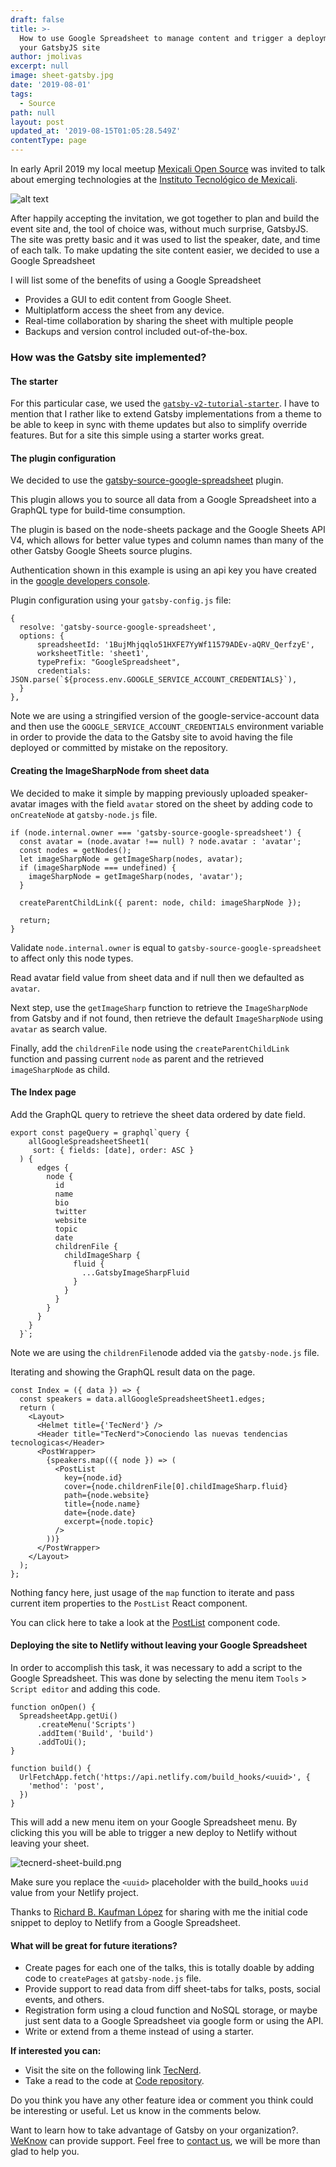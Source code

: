 ```yaml
---
draft: false
title: >-
  How to use Google Spreadsheet to manage content and trigger a deployment of
  your GatsbyJS site
author: jmolivas
excerpt: null
image: sheet-gatsby.jpg
date: '2019-08-01'
tags:
  - Source
path: null
layout: post
updated_at: '2019-08-15T01:05:28.549Z'
contentType: page
---
```

In early April 2019 my local meetup [Mexicali Open Source](https://mxlos.org/) was invited to talk about emerging technologies at the [Instituto Tecnológico de Mexicali](http://www.itmexicali.edu.mx/).

![alt text](img/testimg-cover.jpg)


After happily accepting the invitation, we got together to plan and build the event site and, the tool of choice was, without much surprise, GatsbyJS. The site was pretty basic and it was used to list the speaker, date, and time of each talk. To make updating the site content easier, we decided to use a Google Spreadsheet

I will list some of the benefits of using a Google Spreadsheet

* Provides a GUI to edit content from Google Sheet.
* Multiplatform access the sheet from any device.
* Real\-time collaboration by sharing the sheet with multiple people
* Backups and version control included out\-of\-the\-box.

### How was the Gatsby site implemented?

#### The starter

For this particular case, we used the [`gatsby-v2-tutorial-starter`](https://github.com/justinformentin/gatsby-v2-tutorial-starter). I have to mention that I rather like to extend Gatsby implementations from a theme to be able to keep in sync with theme updates but also to simplify override features. But for a site this simple using a starter works great.

#### The plugin configuration

We decided to use the [gatsby\-source\-google\-spreadsheet](https://www.gatsbyjs.org/packages/gatsby-source-google-spreadsheet/) plugin\.

This plugin allows you to source all data from a Google Spreadsheet into a GraphQL type for build\-time consumption.

The plugin is based on the node\-sheets package and the Google Sheets API V4, which allows for better value types and column names than many of the other Gatsby Google Sheets source plugins.

Authentication shown in this example is using an api key you have created in the [google developers console](https://console.developers.google.com/).

Plugin configuration using your `gatsby-config.js` file:

```
{
  resolve: 'gatsby-source-google-spreadsheet',
  options: {
      spreadsheetId: '1BujMhjqqlo51HXFE7YyWf11579ADEv-aQRV_QerfzyE',
      worksheetTitle: 'sheet1',
      typePrefix: "GoogleSpreadsheet",
      credentials: JSON.parse(`${process.env.GOOGLE_SERVICE_ACCOUNT_CREDENTIALS}`),
  }
},
```

Note we are using a stringified version of the google\-service\-account data and then use the `GOOGLE_SERVICE_ACCOUNT_CREDENTIALS` environment variable in order to provide the data to the Gatsby site to avoid having the file deployed or committed by mistake on the repository.

#### Creating the ImageSharpNode from sheet data

We decided to make it simple by mapping previously uploaded speaker\-avatar images with the field `avatar` stored on the sheet by adding code to `onCreateNode` at `gatsby-node.js` file\.

```
if (node.internal.owner === 'gatsby-source-google-spreadsheet') {
  const avatar = (node.avatar !== null) ? node.avatar : 'avatar';
  const nodes = getNodes();
  let imageSharpNode = getImageSharp(nodes, avatar);
  if (imageSharpNode === undefined) {
    imageSharpNode = getImageSharp(nodes, 'avatar');
  }

  createParentChildLink({ parent: node, child: imageSharpNode });

  return;
}
```

Validate `node.internal.owner` is equal to `gatsby-source-google-spreadsheet` to affect only this node types.

Read avatar field value from sheet data and if null then we defaulted as `avatar`.

Next step, use the `getImageSharp` function to retrieve the `ImageSharpNode` from Gatsby and if not found, then retrieve the default `ImageSharpNode` using `avatar` as search value.

Finally, add the `childrenFile` node using the `createParentChildLink` function and passing current `node` as parent and the retrieved `imageSharpNode` as child.

#### The Index page

Add the GraphQL query to retrieve the sheet data ordered by date field.

```
export const pageQuery = graphql`query {
    allGoogleSpreadsheetSheet1(
     sort: { fields: [date], order: ASC }
  ) {
      edges {
        node {
          id
          name
          bio
          twitter
          website
          topic
          date
          childrenFile {
            childImageSharp {
              fluid {
                ...GatsbyImageSharpFluid
              }
            }
          }
        }
      }
    }
  }`;
```

Note we are using the `childrenFile`node added via the `gatsby-node.js` file\.

Iterating and showing the GraphQL result data on the page.

```
const Index = ({ data }) => {
  const speakers = data.allGoogleSpreadsheetSheet1.edges;
  return (
    <Layout>
      <Helmet title={'TecNerd'} />
      <Header title="TecNerd">Conociendo las nuevas tendencias tecnologicas</Header>
      <PostWrapper>
        {speakers.map(({ node }) => (
          <PostList
            key={node.id}
            cover={node.childrenFile[0].childImageSharp.fluid}
            path={node.website}
            title={node.name}
            date={node.date}
            excerpt={node.topic}
          />
        ))}
      </PostWrapper>
    </Layout>
  );
};
```

Nothing fancy here, just usage of the `map` function to iterate and pass current item properties to the `PostList` React component.

You can click here to take a look at the [PostList](https://github.com/mxlos/tecnerd/blob/master/src/components/PostList.jsx) component code.

#### Deploying the site to Netlify without leaving your Google Spreadsheet

In order to accomplish this task, it was necessary to add a script to the Google Spreadsheet. This was done by selecting the menu item `Tools` \> `Script editor` and adding this code.

```
function onOpen() {
  SpreadsheetApp.getUi()
      .createMenu('Scripts')
      .addItem('Build', 'build')
      .addToUi();
}

function build() {
  UrlFetchApp.fetch('https://api.netlify.com/build_hooks/<uuid>', {
    'method': 'post',
  })
}
```

This will add a new menu item on your Google Spreadsheet menu. By clicking this you will be able to trigger a new deploy to Netlify without leaving your sheet.

![tecnerd-sheet-build.png](firebase-cloud-function-puppeteer.jpeg)


Make sure you replace the `<uuid>` placeholder with the build\_hooks `uuid` value from your Netlify project.

Thanks to [Richard B. Kaufman López](https://twitter.com/sparragus) for sharing with me the initial code snippet to deploy to Netlify from a Google Spreadsheet.

#### What will be great for future iterations?

* Create pages for each one of the talks, this is totally doable by adding code to `createPages` at `gatsby-node.js` file\.
* Provide support to read data from diff sheet\-tabs for talks, posts, social events, and others.
* Registration form using a cloud function and NoSQL storage, or maybe just sent data to a Google Spreadsheet via google form or using the API.
* Write or extend from a theme instead of using a starter.

**If interested you can:**

* Visit the site on the following link [TecNerd](https://tecnerd.netlify.com/).
* Take a read to the code at [Code repository](https://github.com/mxlos/tecnerd).

Do you think you have any other feature idea or comment you think could be interesting or useful. Let us know in the comments below.

Want to learn how to take advantage of Gatsby on your organization?.
[WeKnow](https://weknowinc.com/contact) can provide support. Feel free to [contact us](https://weknowinc.com/contact), we will be more than glad to help you.
